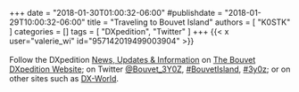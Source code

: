 +++
date = "2018-01-30T01:00:32-06:00"
#publishdate = "2018-01-29T10:00:32-06:00"
title = "Traveling to Bouvet Island"
authors = [ "K0STK" ]
categories = []
tags = [ "DXpedition", "Twitter" ]
+++
{{< x user="valerie_wi" id="957142019499003904" >}}
<br /><br />
Follow the DXpedition
[News, Updates & Information](https://www.bouvetdx.org/news-and-updates/) 
on [The Bouvet DXpedition Website](https://www.bouvetdx.org/); on Twitter
[@Bouvet_3Y0Z](https://x.com/Bouvet_3Y0Z),
[#BouvetIsland](https://x.com/hashtag/BouvetIsland),
[#3y0z](https://x.com/hashtag/3y0z);
or on other sites such as [DX-World](https://dx-world.net/3y0z-bouvet-2018/).
<!--more-->

